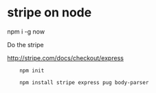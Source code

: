 # stripe on node


npm i -g now


Do the stripe

http://stripe.com/docs/checkout/express


		npm init

		npm install stripe express pug body-parser